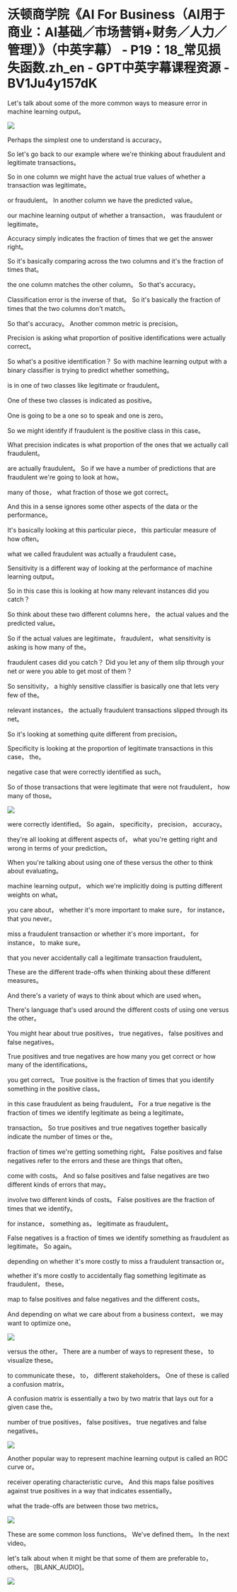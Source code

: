 # 沃顿商学院《AI For Business（AI用于商业：AI基础／市场营销+财务／人力／管理）》（中英字幕） - P19：18_常见损失函数.zh_en - GPT中英字幕课程资源 - BV1Ju4y157dK

 Let's talk about some of the more common ways to measure error in machine learning output。



![](img/ee32926febee5fe618fb5c24bb11950c_1.png)

 Perhaps the simplest one to understand is accuracy。

 So let's go back to our example where we're thinking about fraudulent and legitimate transactions。

 So in one column we might have the actual true values of whether a transaction was legitimate。

 or fraudulent。 In another column we have the predicted value。

 our machine learning output of whether a transaction， was fraudulent or legitimate。

 Accuracy simply indicates the fraction of times that we get the answer right。

 So it's basically comparing across the two columns and it's the fraction of times that。

 the one column matches the other column。 So that's accuracy。

 Classification error is the inverse of that。 So it's basically the fraction of times that the two columns don't match。

 So that's accuracy。 Another common metric is precision。

 Precision is asking what proportion of positive identifications were actually correct。

 So what's a positive identification？ So with machine learning output with a binary classifier is trying to predict whether something。

 is in one of two classes like legitimate or fraudulent。

 One of these two classes is indicated as positive。

 One is going to be a one so to speak and one is zero。

 So we might identify if fraudulent is the positive class in this case。

 What precision indicates is what proportion of the ones that we actually call fraudulent。

 are actually fraudulent。 So if we have a number of predictions that are fraudulent we're going to look at how。

 many of those， what fraction of those we got correct。

 And this in a sense ignores some other aspects of the data or the performance。

 It's basically looking at this particular piece， this particular measure of how often。

 what we called fraudulent was actually a fraudulent case。

 Sensitivity is a different way of looking at the performance of machine learning output。

 So in this case this is looking at how many relevant instances did you catch？

 So think about these two different columns here， the actual values and the predicted value。

 So if the actual values are legitimate， fraudulent， what sensitivity is asking is how many of the。

 fraudulent cases did you catch？ Did you let any of them slip through your net or were you able to get most of them？

 So sensitivity， a highly sensitive classifier is basically one that lets very few of the。

 relevant instances， the actually fraudulent transactions slipped through its net。

 So it's looking at something quite different from precision。

 Specificity is looking at the proportion of legitimate transactions in this case， the。

 negative case that were correctly identified as such。

 So of those transactions that were legitimate that were not fraudulent， how many of those。



![](img/ee32926febee5fe618fb5c24bb11950c_3.png)

 were correctly identified。 So again， specificity， precision， accuracy。

 they're all looking at different aspects of， what you're getting right and wrong in terms of your prediction。

 When you're talking about using one of these versus the other to think about evaluating。

 machine learning output， which we're implicitly doing is putting different weights on what。

 you care about， whether it's more important to make sure， for instance， that you never。

 miss a fraudulent transaction or whether it's more important， for instance， to make sure。

 that you never accidentally call a legitimate transaction fraudulent。

 These are the different trade-offs when thinking about these different measures。

 And there's a variety of ways to think about which are used when。

 There's language that's used around the different costs of using one versus the other。

 You might hear about true positives， true negatives， false positives and false negatives。

 True positives and true negatives are how many you get correct or how many of the identifications。

 you get correct。 True positive is the fraction of times that you identify something in the positive class。

 in this case fraudulent as being fraudulent。 For a true negative is the fraction of times we identify legitimate as being a legitimate。

 transaction。 So true positives and true negatives together basically indicate the number of times or the。

 fraction of times we're getting something right。 False positives and false negatives refer to the errors and these are things that often。

 come with costs。 And so false positives and false negatives are two different kinds of errors that may。

 involve two different kinds of costs。 False positives are the fraction of times that we identify。

 for instance， something as， legitimate as fraudulent。

 False negatives is a fraction of times we identify something as fraudulent as legitimate。 So again。

 depending on whether it's more costly to miss a fraudulent transaction or。

 whether it's more costly to accidentally flag something legitimate as fraudulent， these。

 map to false positives and false negatives and the different costs。

 And depending on what we care about from a business context， we may want to optimize one。



![](img/ee32926febee5fe618fb5c24bb11950c_5.png)

 versus the other。 There are a number of ways to represent these， to visualize these。

 to communicate these， to， different stakeholders。 One of these is called a confusion matrix。

 A confusion matrix is essentially a two by two matrix that lays out for a given case the。

 number of true positives， false positives， true negatives and false negatives。



![](img/ee32926febee5fe618fb5c24bb11950c_7.png)

 Another popular way to represent machine learning output is called an ROC curve or。

 receiver operating characteristic curve。 And this maps false positives against true positives in a way that indicates essentially。

 what the trade-offs are between those two metrics。



![](img/ee32926febee5fe618fb5c24bb11950c_9.png)

 These are some common loss functions。 We've defined them。 In the next video。

 let's talk about when it might be that some of them are preferable to， others。 [BLANK_AUDIO]。



![](img/ee32926febee5fe618fb5c24bb11950c_11.png)